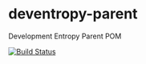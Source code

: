 # deventropy-parent

Development Entropy Parent POM

[![Build Status](https://travis-ci.org/deventropy/deventropy-parent.svg)](https://travis-ci.org/deventropy/deventropy-parent)